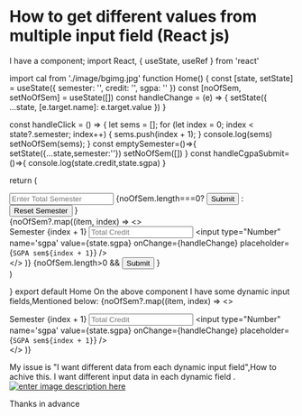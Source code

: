 
# How to get different values from multiple input field (React js)

I have a component;
     import React, { useState, useRef } from 'react'

import cal from './image/bgimg.jpg'
function Home() {
const [state, setState] = useState({
semester: '',
credit: '',
sgpa: ''
})
const [noOfSem, setNoOfSem] = useState([])
const handleChange = (e) => {
    setState({ ...state, [e.target.name]: e.target.value })
}

const handleClick = () => {
    let sems = [];
    for (let index = 0; index < state?.semester; index++) {
        sems.push(index + 1);
    }
    console.log(sems)
    setNoOfSem(sems);
}
const emptySemester=()=>{
    setState({...state,semester:''})
    setNoOfSem([])
}
const handleCgpaSubmit=()=>{
    console.log(state.credit,state.sgpa)
}

return (
    <div className="container">
        <div className="row">
            <div className="col-md-6">
                <img src={cal} alt="" className='imgcal img-fluid' />
            </div>
            <div className="col-md-6">
                <div className="col-md">
                    <div className="form1">
                        <div className="col-md formmain">
                            <input type="number" value={state?.semester} name='semester' onChange={handleChange} placeholder='Enter Total Semester' />
                            {noOfSem.length===0?
                            <button type="button" className="btn btn-success btn333" onClick={handleClick}>Submit</button>
                            :
                            <button type="button" className="btn btn-success btn333" onClick={emptySemester}>Reset Semester</button>
                            }
                        </div>
                        <div className="col form2">
                            {noOfSem?.map((item, index) =>
                                <>
                                    <div className="col-md seminpt">
                                        <label htmlFor="">Semester {index + 1}</label>
                                        <input type="Number" name='credit' value={state.credit} onChange={handleChange} placeholder='Total Credit' />
                                        <input type="Number" name='sgpa' value={state.sgpa} onChange={handleChange} placeholder={`SGPA sem${index + 1}`} />
                                    </div>
                                </>
                            )}
                            {noOfSem.length>0 && 
                            <button type="button" className="btn btn-success btn3334" onClick={handleCgpaSubmit}>Submit</button>
                            }
                        </div>
                    </div>
                </div>
            </div>
        </div>
    </div>
)

}
export default Home
On the above component I have some dynamic input fields,Mentioned below:
{noOfSem?.map((item, index) =>
                                    <>
                                        <div className="col-md seminpt">
                                            <label htmlFor="">Semester {index + 1}</label>
                                            <input type="Number" name='credit' value={state.credit} onChange={handleChange} placeholder='Total Credit' />
                                            <input type="Number" name='sgpa' value={state.sgpa} onChange={handleChange} placeholder={`SGPA sem${index + 1}`} />
                                        </div>
                                    </>
                                )}

My issue is "I want different data from each dynamic input field",How to achive this.
I want different input data in each dynamic field .
 [![enter image description here](https://i.stack.imgur.com/1lc6E.png)](https://i.stack.imgur.com/1lc6E.png)

Thanks in advance

        